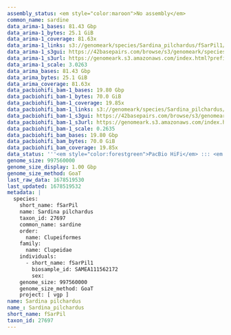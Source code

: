 ```yaml
---
assembly_status: <em style="color:maroon">No assembly</em>
common_name: sardine
data_arima-1_bases: 81.43 Gbp
data_arima-1_bytes: 25.1 GiB
data_arima-1_coverage: 81.63x
data_arima-1_links: s3://genomeark/species/Sardina_pilchardus/fSarPil1/genomic_data/arima/<br>
data_arima-1_s3gui: https://42basepairs.com/browse/s3/genomeark/species/Sardina_pilchardus/fSarPil1/genomic_data/arima/
data_arima-1_s3url: https://genomeark.s3.amazonaws.com/index.html?prefix=species/Sardina_pilchardus/fSarPil1/genomic_data/arima/
data_arima-1_scale: 3.0263
data_arima_bases: 81.43 Gbp
data_arima_bytes: 25.1 GiB
data_arima_coverage: 81.63x
data_pacbiohifi_bam-1_bases: 19.80 Gbp
data_pacbiohifi_bam-1_bytes: 70.0 GiB
data_pacbiohifi_bam-1_coverage: 19.85x
data_pacbiohifi_bam-1_links: s3://genomeark/species/Sardina_pilchardus/fSarPil1/genomic_data/pacbio_hifi/<br>
data_pacbiohifi_bam-1_s3gui: https://42basepairs.com/browse/s3/genomeark/species/Sardina_pilchardus/fSarPil1/genomic_data/pacbio_hifi/
data_pacbiohifi_bam-1_s3url: https://genomeark.s3.amazonaws.com/index.html?prefix=species/Sardina_pilchardus/fSarPil1/genomic_data/pacbio_hifi/
data_pacbiohifi_bam-1_scale: 0.2635
data_pacbiohifi_bam_bases: 19.80 Gbp
data_pacbiohifi_bam_bytes: 70.0 GiB
data_pacbiohifi_bam_coverage: 19.85x
data_status: '''<em style="color:forestgreen">PacBio HiFi</em> ::: <em style="color:forestgreen">Arima</em>'''
genome_size: 997560000
genome_size_display: 1.00 Gbp
genome_size_method: GoaT
last_raw_data: 1678519530
last_updated: 1678519532
metadata: |
  species:
    short_name: fSarPil
    name: Sardina pilchardus
    taxon_id: 27697
    common_name: sardine
    order:
      name: Clupeiformes
    family:
      name: Clupeidae
    individuals:
      - short_name: fSarPil1
        biosample_id: SAMEA111562172
        sex:
    genome_size: 997560000
    genome_size_method: GoaT
    project: [ vgp ]
name: Sardina pilchardus
name_: Sardina_pilchardus
short_name: fSarPil
taxon_id: 27697
---
```

